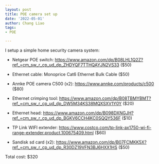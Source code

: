 ```yaml
---
layout: post
title: POE camera set up
date: '2022-05-01'
author: Chang Liao
tags:
- POE

---
```


I setup a simple home security camera system:

- Netgear POE switch: https://www.amazon.com/dp/B08LHL1Q2Z?ref_=cm_sw_r_cp_ud_dp_ZHDYQF7TTHQAYJN2VS33 ($50)

- Ethernet cable: Monoprice Cat6 Ethernet Bulk Cable ($50)

- Annke POE camera C500 (x2): https://www.annke.com/products/c500 ($80)

- Ethernet crimping tool: https://www.amazon.com/dp/B08TBMYBMT?ref_=cm_sw_r_cp_ud_dp_DW5M34KS38MQXSXV1Y0Y ($20)

- Ethernet head: https://www.amazon.com/dp/B098DXNGJH?ref_=cm_sw_r_cp_ud_dp_BGKV6CCH4KC0SQQY536F ($10)

- TP Link WIFI extender: https://www.costco.com/tp-link-ax1750-wi-fi-range-extender.product.100675409.html ($60)

- Sandisk sd card (x2): https://www.amazon.com/dp/B07FCMKK5X?ref_=cm_sw_r_cp_ud_dp_R30DZ19VFN3BJ6HXX1HS ($50)

Total cost: $320
